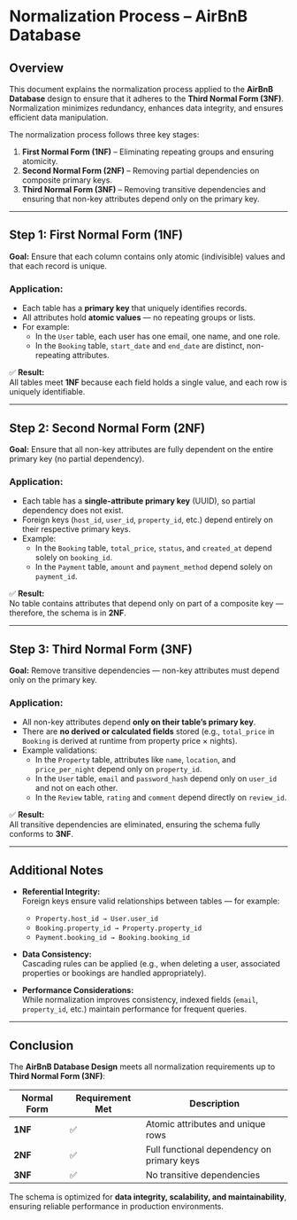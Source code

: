# Normalization Process – AirBnB Database

## Overview

This document explains the normalization process applied to the **AirBnB Database** design to ensure that it adheres to the **Third Normal Form (3NF)**.  
Normalization minimizes redundancy, enhances data integrity, and ensures efficient data manipulation.  

The normalization process follows three key stages:  
1. **First Normal Form (1NF)** – Eliminating repeating groups and ensuring atomicity.  
2. **Second Normal Form (2NF)** – Removing partial dependencies on composite primary keys.  
3. **Third Normal Form (3NF)** – Removing transitive dependencies and ensuring that non-key attributes depend only on the primary key.

---

## Step 1: First Normal Form (1NF)

**Goal:** Ensure that each column contains only atomic (indivisible) values and that each record is unique.

### Application:
- Each table has a **primary key** that uniquely identifies records.
- All attributes hold **atomic values** — no repeating groups or lists.
- For example:
  - In the `User` table, each user has one email, one name, and one role.
  - In the `Booking` table, `start_date` and `end_date` are distinct, non-repeating attributes.

✅ **Result:**  
All tables meet **1NF** because each field holds a single value, and each row is uniquely identifiable.

---

## Step 2: Second Normal Form (2NF)

**Goal:** Ensure that all non-key attributes are fully dependent on the entire primary key (no partial dependency).

### Application:
- Each table has a **single-attribute primary key** (UUID), so partial dependency does not exist.  
- Foreign keys (`host_id`, `user_id`, `property_id`, etc.) depend entirely on their respective primary keys.
- Example:
  - In the `Booking` table, `total_price`, `status`, and `created_at` depend solely on `booking_id`.
  - In the `Payment` table, `amount` and `payment_method` depend solely on `payment_id`.

✅ **Result:**  
No table contains attributes that depend only on part of a composite key — therefore, the schema is in **2NF**.

---

## Step 3: Third Normal Form (3NF)

**Goal:** Remove transitive dependencies — non-key attributes must depend only on the primary key.

### Application:
- All non-key attributes depend **only on their table’s primary key**.
- There are **no derived or calculated fields** stored (e.g., `total_price` in `Booking` is derived at runtime from property price × nights).
- Example validations:
  - In the `Property` table, attributes like `name`, `location`, and `price_per_night` depend only on `property_id`.
  - In the `User` table, `email` and `password_hash` depend only on `user_id` and not on each other.
  - In the `Review` table, `rating` and `comment` depend directly on `review_id`.

✅ **Result:**  
All transitive dependencies are eliminated, ensuring the schema fully conforms to **3NF**.

---

## Additional Notes

- **Referential Integrity:**  
  Foreign keys ensure valid relationships between tables — for example:
  - `Property.host_id → User.user_id`
  - `Booking.property_id → Property.property_id`
  - `Payment.booking_id → Booking.booking_id`

- **Data Consistency:**  
  Cascading rules can be applied (e.g., when deleting a user, associated properties or bookings are handled appropriately).

- **Performance Considerations:**  
  While normalization improves consistency, indexed fields (`email`, `property_id`, etc.) maintain performance for frequent queries.

---

## Conclusion

The **AirBnB Database Design** meets all normalization requirements up to **Third Normal Form (3NF)**:

| Normal Form | Requirement Met | Description |
|--------------|----------------|--------------|
| **1NF** | ✅ | Atomic attributes and unique rows |
| **2NF** | ✅ | Full functional dependency on primary keys |
| **3NF** | ✅ | No transitive dependencies |

The schema is optimized for **data integrity, scalability, and maintainability**, ensuring reliable performance in production environments.
